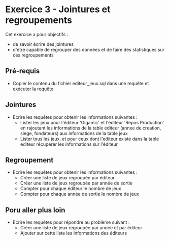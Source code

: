 # Exercice 3 - Jointures et regroupements

Cet exercice a pour objectifs :
* de savoir écrire des jointures
* d'etre capable de regrouper des données et de faire des statistiques sur ces regroupements

## Pré-requis

* Copier le contenu du fichier editeur_jeux.sql dans une requête et exécuter la requête

## Jointures

* Ecrire les requêtes pour obtenir les informations suivantes : 
    * Lister les jeux pour l'éditeur 'Gigamic' et l'éditeur 'Repos Production' en rajoutant les informations de la table éditeur (annee de creation, siege, fondateurs) aux informations de la table jeux
    * Lister tous les jeux, et pour ceux dont l'editeur existe dans la table editeur récupérer les informations sur l'éditeur 


## Regroupement

* Ecrire les requêtes pour obtenir les informations suivantes :
    * Créer une liste de jeux regroupée par éditeur 
    * Créer une liste de jeux regroupée par année de sortie
    * Compter pour chaque éditeur le nombre de jeux
    * Compter pour chaque année de sortie le nombre de jeux


## Poru aller plus loin 
* Ecrire les requêtes pour répondre au problème suivant : 
    * Créer une liste de jeux regroupée par année et par éditeur
    * Ajouter sur cette liste les informations des éditeurs